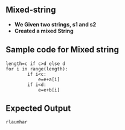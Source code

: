 ## Mixed-string
- **We Given two strings, s1 and s2**
- **Created a mixed String**
## Sample code for Mixed string
```
length=c if c>d else d
for i in range(length):
        if i<c:
            e=e+a[i]
        if i<d:
            e=e+b[i]
```
## Expected Output
```
rlaumhar
```
            
